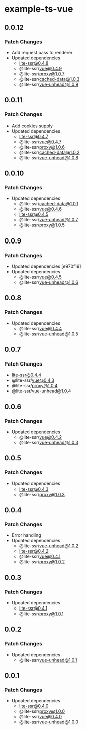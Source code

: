 # example-ts-vue

## 0.0.12

### Patch Changes

- Add request pass to renderer
- Updated dependencies
  - lite-ssr@0.4.8
  - @lite-ssr/vue@0.4.9
  - @lite-ssr/proxy@1.0.7
  - @lite-ssr/cached-data@1.0.3
  - @lite-ssr/vue-unhead@1.0.9

## 0.0.11

### Patch Changes

- Add cookies supply
- Updated dependencies
  - lite-ssr@0.4.7
  - @lite-ssr/vue@0.4.7
  - @lite-ssr/proxy@1.0.6
  - @lite-ssr/cached-data@1.0.2
  - @lite-ssr/vue-unhead@1.0.8

## 0.0.10

### Patch Changes

- Updated dependencies
  - @lite-ssr/cached-data@1.0.1
  - @lite-ssr/vue@0.4.6
  - lite-ssr@0.4.5
  - @lite-ssr/vue-unhead@1.0.7
  - @lite-ssr/proxy@1.0.5

## 0.0.9

### Patch Changes

- Updated dependencies [e970f19]
- Updated dependencies
  - @lite-ssr/vue@0.4.5
  - @lite-ssr/vue-unhead@1.0.6

## 0.0.8

### Patch Changes

- Updated dependencies
  - @lite-ssr/vue@0.4.4
  - @lite-ssr/vue-unhead@1.0.5

## 0.0.7

### Patch Changes

- lite-ssr@0.4.4
- @lite-ssr/vue@0.4.3
- @lite-ssr/proxy@1.0.4
- @lite-ssr/vue-unhead@1.0.4

## 0.0.6

### Patch Changes

- Updated dependencies
  - @lite-ssr/vue@0.4.2
  - @lite-ssr/vue-unhead@1.0.3

## 0.0.5

### Patch Changes

- Updated dependencies
  - lite-ssr@0.4.3
  - @lite-ssr/proxy@1.0.3

## 0.0.4

### Patch Changes

- Error handling
- Updated dependencies
  - @lite-ssr/vue-unhead@1.0.2
  - lite-ssr@0.4.2
  - @lite-ssr/vue@0.4.1
  - @lite-ssr/proxy@1.0.2

## 0.0.3

### Patch Changes

- Updated dependencies
  - lite-ssr@0.4.1
  - @lite-ssr/proxy@1.0.1

## 0.0.2

### Patch Changes

- Updated dependencies
  - @lite-ssr/vue-unhead@1.0.1

## 0.0.1

### Patch Changes

- Updated dependencies
  - lite-ssr@0.4.0
  - @lite-ssr/proxy@1.0.0
  - @lite-ssr/vue@0.4.0
  - @lite-ssr/vue-unhead@1.0.0

